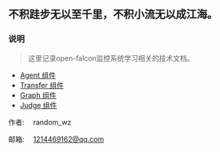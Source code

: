 ## 不积跬步无以至千里，不积小流无以成江海。

### 说明
> 这里记录open-falcon监控系统学习相关的技术文档。

- [Agent 组件](agent组件学习.md)
- [Transfer 组件](transfer组件学习.md)
- [Graph 组件](graph.md)
- [Judge 组件](judge组件学习.md)

作者: &emsp;random_wz

邮箱: &emsp;1214469162@qq.com